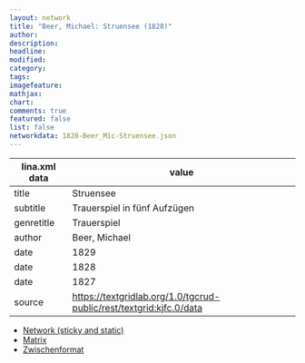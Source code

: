```yaml
---
layout: network
title: "Beer, Michael: Struensee (1828)"
author:
description:
headline:
modified:
category:
tags:
imagefeature: 
mathjax: 
chart: 
comments: true
featured: false
list: false
networkdata: 1828-Beer_Mic-Struensee.json
---
```

lina.xml data  | value
------------- | -------------
title|Struensee
subtitle|Trauerspiel in fünf Aufzügen
genretitle|Trauerspiel
author|Beer, Michael
date|1829
date|1828
date|1827
source|https://textgridlab.org/1.0/tgcrud-public/rest/textgrid:kjfc.0/data


* [Network (sticky and static)](/network90)
* [Matrix](/matrix90)
* [Zwischenformat](/lina90 )
